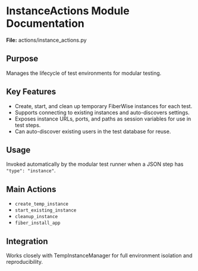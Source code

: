 # InstanceActions Module Documentation

**File:** actions/instance_actions.py

## Purpose
Manages the lifecycle of test environments for modular testing.

## Key Features
- Create, start, and clean up temporary FiberWise instances for each test.
- Supports connecting to existing instances and auto-discovers settings.
- Exposes instance URLs, ports, and paths as session variables for use in test steps.
- Can auto-discover existing users in the test database for reuse.

## Usage
Invoked automatically by the modular test runner when a JSON step has `"type": "instance"`.

## Main Actions
- `create_temp_instance`
- `start_existing_instance`
- `cleanup_instance`
- `fiber_install_app`

## Integration
Works closely with TempInstanceManager for full environment isolation and reproducibility.
